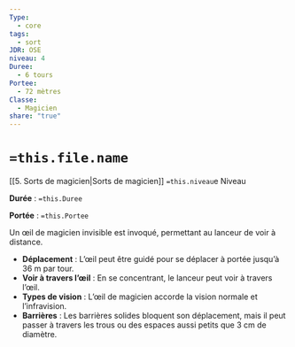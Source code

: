 ```yaml
---
Type:
  - core
tags:
  - sort
JDR: OSE
niveau: 4
Duree:
  - 6 tours
Portee:
  - 72 mètres
Classe:
  - Magicien
share: "true"
---
```

# `=this.file.name`  

[[5. Sorts de magicien|Sorts de magicien]] `=this.niveau`e Niveau

**Durée** : `=this.Duree` 

**Portée** : `=this.Portee`

Un œil de magicien invisible est invoqué, permettant au lanceur de voir à distance.

- **Déplacement** : L’œil peut être guidé pour se déplacer à portée jusqu’à 36 m par tour.
- **Voir à travers l’œil** : En se concentrant, le lanceur peut voir à travers l’œil.
- **Types de vision** : L’œil de magicien accorde la vision normale et l’infravision.
- **Barrières** : Les barrières solides bloquent son déplacement, mais il peut passer à travers les trous ou des espaces aussi petits que 3 cm de diamètre.